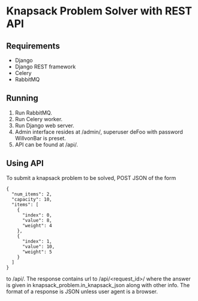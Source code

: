 Knapsack Problem Solver with REST API
=============================
Requirements
------------
* Django
* Django REST framework
* Celery
* RabbitMQ

Running
-------
1. Run RabbitMQ.
2. Run Celery worker.
3. Run Django web server.
4. Admin interface resides at /admin/, superuser deFoo with password WillvonBar is preset.
5. API can be found at /api/.

Using API
---------
To submit a knapsack problem to be solved, POST JSON of the form
```
{
  "num_items": 2,
  "capacity": 10,
  "items": [
    {
      "index": 0,
      "value": 8,
      "weight": 4
    },
    {
      "index": 1,
      "value": 10,
      "weight": 5
    }
  ]
}

```
to /api/. The response contains url to /api/<request_id>/ where the answer is given in knapsack_problem.in_knapsack_json along with other info. The format of a response is JSON unless user agent is a browser.
